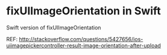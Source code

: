 fixUIImageOrientation in Swift
=====================

Swift version of fixUIImageOrientation

REF: http://stackoverflow.com/questions/5427656/ios-uiimagepickercontroller-result-image-orientation-after-upload 
